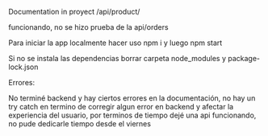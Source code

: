 Documentation in proyect 
/api/product/

funcionando, no se hizo prueba de la api/orders

Para iniciar la app localmente hacer uso npm i y luego npm start

Si no se instala las dependencias borrar carpeta node_modules y package-lock.json

Errores:

No terminé backend y hay ciertos errores en la documentación, no hay un try catch en termino de corregir algun error en backend y afectar la experiencia del usuario, por terminos de tiempo dejé una api funcionando, no pude dedicarle tiempo desde el viernes